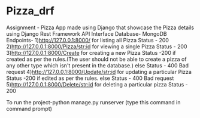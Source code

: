 # Pizza_drf
Assignment - Pizza App made using Django that showcase the Pizza details using Django Rest Framework API Interface
Database- MongoDB
Endpoints-
1)http://127.0.0.1:8000/ for listing all Pizza
 Status - 200
2)http://127.0.0.1:8000/Pizza/<str:id> for viewing a single Pizza 
 Status - 200
3)http://127.0.0.1:8000/Create  for creating a new Pizza 
 Status -200 if created as per the rules.(The user should not be able to create a pizza of any other type which isn't present in the database.)
 else Status - 400 Bad request
4)http://127.0.0.1:8000/Update/<str:id> for updating a particular Pizza 
 Status -200 if edited as per the rules.
 else Status - 400 Bad request
5)http://127.0.0.1:8000/Delete/<str:id> for deleting a particular pizza
 Status - 200


To run the project-python manage.py runserver (type this command in command prompt)

